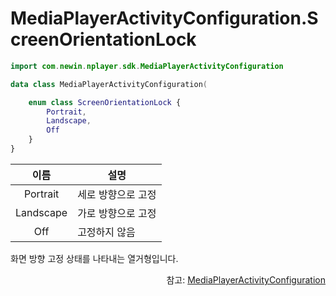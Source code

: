 # MediaPlayerActivityConfiguration.ScreenOrientationLock

```kotlin
import com.newin.nplayer.sdk.MediaPlayerActivityConfiguration
```

```kotlin
data class MediaPlayerActivityConfiguration(

    enum class ScreenOrientationLock {
        Portrait,
        Landscape,
        Off
    }
}
```

|이름|설명|
|:--:|--|
|Portrait|세로 방향으로 고정|
|Landscape|가로 방향으로 고정|
|Off|고정하지 않음|

화면 방향 고정 상태를 나타내는 열거형입니다.
<div align="right">
참고: <a href="../../class/media-player-activity-configuration/home.md">MediaPlayerActivityConfiguration</a>
</div>